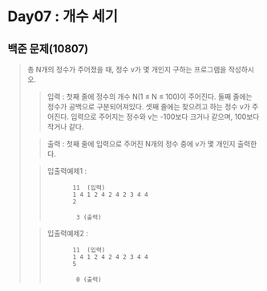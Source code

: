 # Day07 : 개수 세기
## 백준 문제(10807)
> 총 N개의 정수가 주어졌을 때, 정수 v가 몇 개인지 구하는 프로그램을 작성하시오.
>
> >입력 : 첫째 줄에 정수의 개수 N(1 ≤ N ≤ 100)이 주어진다. 둘째 줄에는 정수가 공백으로 구분되어져있다. 셋째 줄에는 찾으려고 하는 정수 v가 주어진다. 입력으로 주어지는 정수와 v는 -100보다 크거나 같으며, 100보다 작거나 같다.
>
>>출력 : 첫째 줄에 입력으로 주어진 N개의 정수 중에 v가 몇 개인지 출력한다.
>
> >입출력예제1 :
> >
>>            11  (입력)
>>            1 4 1 2 4 2 4 2 3 4 4
>>            2
> >
>>             3 (출력) 
>
> >입출력예제2 :
> >
>>            11  (입력)
>>            1 4 1 2 4 2 4 2 3 4 4
>>            5
> >
>>             0 (출력) 